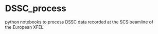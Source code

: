 # DSSC_process
python notebooks to process DSSC data recorded at the SCS beamline of the European XFEL
